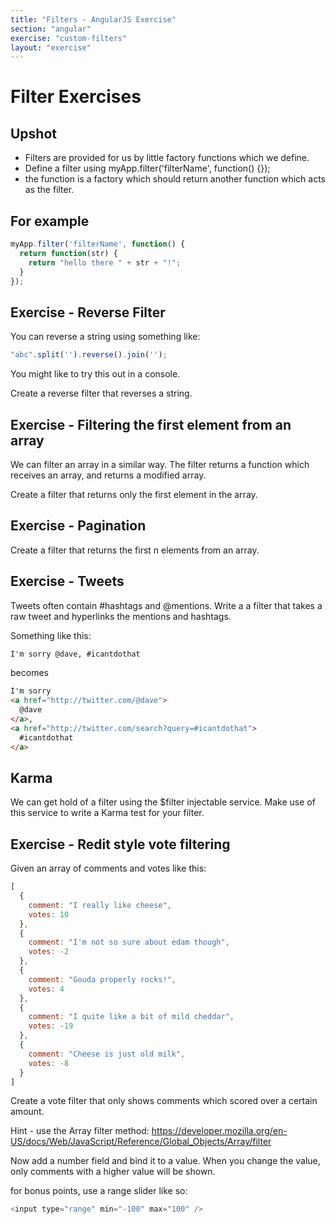 ```yaml
---
title: "Filters - AngularJS Exercise"
section: "angular"
exercise: "custom-filters"
layout: "exercise"
---
```





# Filter Exercises

## Upshot

* Filters are provided for us by little factory functions which we define.
* Define a filter using myApp.filter('filterName', function() {});
* the function is a factory which should return another function which acts as the filter.

## For example

```js
myApp.filter('filterName', function() {
  return function(str) {
    return "hello there " + str + "!";
  }
});
```






## Exercise - Reverse Filter

You can reverse a string using something like:

```js
"abc".split('').reverse().join('');
```





You might like to try this out in a console.

Create a reverse filter that reverses a string.





## Exercise - Filtering the first element from an array

We can filter an array in a similar way. The filter returns a function which receives an array, and returns a modified array.

Create a filter that returns only the first element in the array.




## Exercise - Pagination

Create a filter that returns the first n elements from an array.





## Exercise - Tweets



Tweets often contain #hashtags and @mentions. Write a a filter that takes a raw tweet and hyperlinks the mentions and hashtags.

Something like this:

```html
I'm sorry @dave, #icantdothat
```





becomes

```html
I'm sorry
<a href="http://twitter.com/@dave">
  @dave
</a>,
<a href="http://twitter.com/search?query=#icantdothat">
  #icantdothat
</a>
```





## Karma

We can get hold of a filter using the $filter injectable service. Make use of this service to write a Karma test for your filter.




## Exercise - Redit style vote filtering

Given an array of comments and votes like this:

```js
[
  {
    comment: "I really like cheese",
    votes: 10
  },
  {
    comment: "I'm not so sure about edam though",
    votes: -2
  },
  {
    comment: "Gouda properly rocks!",
    votes: 4
  },
  {
    comment: "I quite like a bit of mild cheddar",
    votes: -19
  },
  {
    comment: "Cheese is just old milk",
    votes: -8
  }
]
```





Create a vote filter that only shows comments which scored over a certain amount.

Hint - use the Array filter method: <https://developer.mozilla.org/en-US/docs/Web/JavaScript/Reference/Global_Objects/Array/filter>

Now add a number field and bind it to a value. When you change the value, only comments with a higher value will be shown.

for bonus points, use a range slider like so:

```js
<input type="range" min="-100" max="100" />
```




